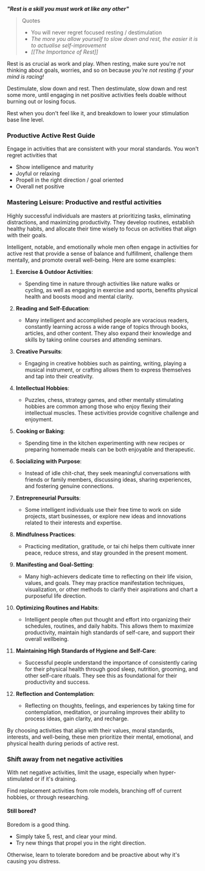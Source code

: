 ***"Rest is a skill you must work at like any other"***

> Quotes 
> - You will never regret focused resting / destimulation 
> - *The more you allow yourself to slow down and rest, the easier it is to actualise self-improvement*
> - *[[The Importance of Rest]]*

Rest is as crucial as work and play. When resting, make sure you're not thinking about goals, worries, and so on because *you're not resting if your mind is racing!*

Destimulate, slow down and rest. Then destimulate, slow down and rest some more, until engaging in net positive activities feels doable without burning out or losing focus.

Rest when you don't feel like it, and breakdown to lower your stimulation base line level.

### Productive Active Rest Guide
Engage in activities that are consistent with your moral standards. You won't regret activities that
- Show intelligence and maturity 
- Joyful or relaxing 
- Propell in the right direction / goal oriented 
- Overall net positive

### **Mastering Leisure: Productive and restful activities**
Highly successful individuals are masters at prioritizing tasks, eliminating distractions, and maximizing productivity. They develop routines, establish healthy habits, and allocate their time wisely to focus on activities that align with their goals. 

Intelligent, notable, and emotionally whole men often engage in activities for active rest that provide a sense of balance and fulfillment, challenge them mentally, and promote overall well-being. Here are some examples:

1. **Exercise & Outdoor Activities**:  
   - Spending time in nature through activities like nature walks or cycling, as well as engaging in exercise and sports, benefits physical health and boosts mood and mental clarity.

2. **Reading and Self-Education**:  
	- Many intelligent and accomplished people are voracious readers, constantly learning across a wide range of topics through books, articles, and other content. They also expand their knowledge and skills by taking online courses and attending seminars.

3. **Creative Pursuits**:  
	- Engaging in creative hobbies such as painting, writing, playing a musical instrument, or crafting allows them to express themselves and tap into their creativity.

4. **Intellectual Hobbies**:  
   - Puzzles, chess, strategy games, and other mentally stimulating hobbies are common among those who enjoy flexing their intellectual muscles. These activities provide cognitive challenge and enjoyment.

5. **Cooking or Baking**:  
   - Spending time in the kitchen experimenting with new recipes or preparing homemade meals can be both enjoyable and therapeutic.

6. **Socializing with Purpose**:  
   - Instead of idle chit-chat, they seek meaningful conversations with friends or family members, discussing ideas, sharing experiences, and fostering genuine connections.

7. **Entrepreneurial Pursuits**:  
   - Some intelligent individuals use their free time to work on side projects, start businesses, or explore new ideas and innovations related to their interests and expertise.

8. **Mindfulness Practices**:  
   - Practicing meditation, gratitude, or tai chi helps them cultivate inner peace, reduce stress, and stay grounded in the present moment.

9. **Manifesting and Goal-Setting**:  
   - Many high-achievers dedicate time to reflecting on their life vision, values, and goals. They may practice manifestation techniques, visualization, or other methods to clarify their aspirations and chart a purposeful life direction.

10. **Optimizing Routines and Habits**:  
	 - Intelligent people often put thought and effort into organizing their schedules, routines, and daily habits. This allows them to maximize productivity, maintain high standards of self-care, and support their overall wellbeing.

11. **Maintaining High Standards of Hygiene and Self-Care**:  
    - Successful people understand the importance of consistently caring for their physical health through good sleep, nutrition, grooming, and other self-care rituals. They see this as foundational for their productivity and success.

12. **Reflection and Contemplation**:  
    - Reflecting on thoughts, feelings, and experiences by taking time for contemplation, meditation, or journaling improves their ability to process ideas, gain clarity, and recharge.

By choosing activities that align with their values, moral standards, interests, and well-being, these men prioritize their mental, emotional, and physical health during periods of active rest. 

### Shift away from net negative activities
With net negative activities, limit the usage, especially when hyper-stimulated or if it's draining.

Find replacement activities from role models, branching off of current hobbies, or through researching.
 
#### Still bored?
Boredom is a good thing. 
- Simply take 5, rest, and clear your mind. 
- Try new things that propel you in the right direction. 

Otherwise, learn to tolerate boredom and be proactive about why it's causing you distress.
